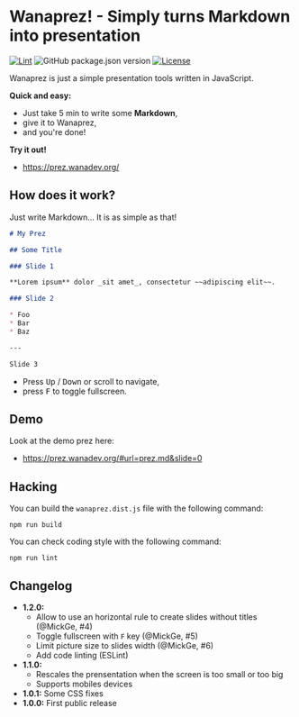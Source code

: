 # Wanaprez! - Simply turns Markdown into presentation

[![Lint](https://github.com/wanadev/wanaprez/actions/workflows/lint.yml/badge.svg)](https://github.com/wanadev/wanaprez/actions/workflows/lint.yml)
![GitHub package.json version](https://img.shields.io/github/package-json/v/wanadev/wanaprez)
[![License](https://img.shields.io/badge/License-BSD%203%20Clause-freen)](https://github.com/wanadev/wanaprez/blob/master/LICENSE)

Wanaprez is just a simple presentation tools written in JavaScript.

**Quick and easy:**

* Just take 5 min to write some **Markdown**,
* give it to Wanaprez,
* and you're done!

**Try it out!**

* https://prez.wanadev.org/


## How does it work?

Just write Markdown... It is as simple as that!

```markdown
# My Prez

## Some Title

### Slide 1

**Lorem ipsum** dolor _sit amet_, consectetur ~~adipiscing elit~~.

### Slide 2

* Foo
* Bar
* Baz

---

Slide 3
```

* Press <kbd>Up</kbd> / <kbd>Down</kbd> or scroll to navigate,
* press <kbd>F</kbd> to toggle fullscreen.

## Demo

Look at the demo prez here:

* https://prez.wanadev.org/#url=prez.md&slide=0


## Hacking

You can build the `wanaprez.dist.js` file with the following command:

    npm run build

You can check coding style with the following command:

    npm run lint


## Changelog

* **1.2.0:**
  * Allow to use an horizontal rule to create slides without titles (@MickGe, #4)
  * Toggle fullscreen with `F` key (@MickGe, #5)
  * Limit picture size to slides width (@MickGe, #6)
  * Add code linting (ESLint)
* **1.1.0:**
  * Rescales the prensentation when the screen is too small or too big
  * Supports mobiles devices
* **1.0.1:** Some CSS fixes
* **1.0.0:** First public release
